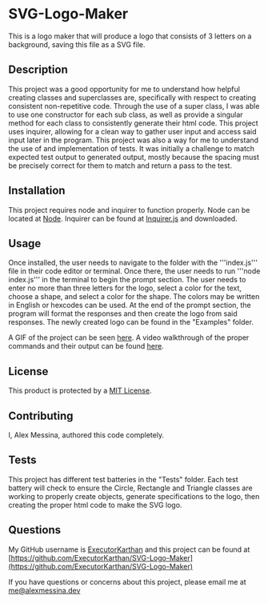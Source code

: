 # SVG-Logo-Maker
This is a logo maker that will produce a logo that consists of 3 letters on a background, saving this file as a SVG file. 

## Description
This project was a good opportunity for me to understand how helpful creating classes and superclasses are, specifically with respect to creating consistent non-repetitive code. Through the use of a super class, I was able to use one constructor for each sub class, as well as provide a singular method for each class to consistently generate their html code. This project uses inquirer, allowing for a clean way to gather user input and access said input later in the program. This project was also a way for me to understand the use of and implementation of tests. It was initially a challenge to match expected test output to generated output, mostly because the spacing must be precisely correct for them to match and return a pass to the test.

## Installation
This project requires node and inquirer to function properly. Node can be located at [Node](https://nodejs.org/en/). Inquirer can be found at [Inquirer.js](https://www.npmjs.com/package/inquirer/v/8.2.4) and downloaded.


## Usage
Once installed, the user needs to navigate to the folder with the '''index.js''' file in their code editor or terminal. Once there, the user needs to run '''node index.js''' in the terminal to begin the prompt section. The user needs to enter no more than three letters for the logo, select a color for the text, choose a shape, and select a color for the shape. The colors may be written in English or hexcodes can be used. At the end of the prompt section, the program will format the responses and then create the logo from said responses. The newly created logo can be found in the "Examples" folder.

A GIF of the project can be seen <a href="./Examples/SVG-Logo-Maker.gif"> here</a>. 
A video walkthrough of the proper commands and their output can be found <a href="./Examples/SVG-Logo-Maker.mp4"> here</a>.

## License
This product is protected by a [MIT License](http://choosealicense.com/licenses/mit).

## Contributing
I, Alex Messina, authored this code completely. 

## Tests
This project has different test batteries in the "Tests" folder. Each test battery will check to ensure the Circle, Rectangle and Triangle classes are working to properly create objects, generate specifications to the logo, then creating the proper html code to make the SVG logo. 

## Questions
My GitHub username is [ExecutorKarthan](https://github.com/ExecutorKarthan) and this project can be found at [https://github.com/ExecutorKarthan/SVG-Logo-Maker](https://github.com/ExecutorKarthan/SVG-Logo-Maker)

If you have questions or concerns about this project, please email me at me@alexmessina.dev
